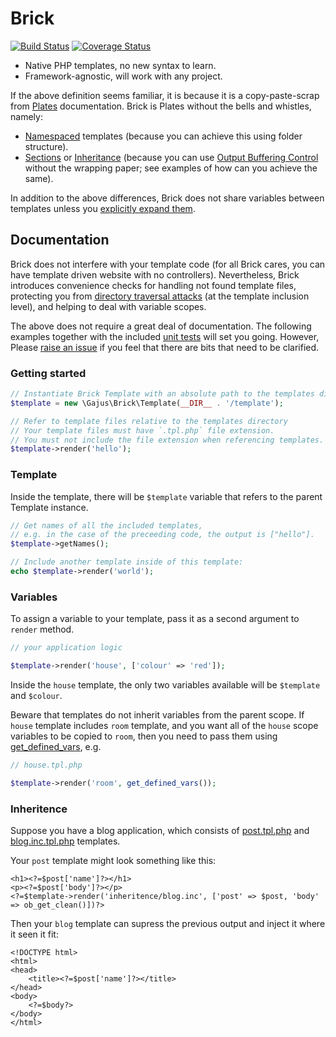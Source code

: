 # Brick

[![Build Status](https://travis-ci.org/gajus/brick.png?branch=master)](https://travis-ci.org/gajus/brick)
[![Coverage Status](https://coveralls.io/repos/gajus/brick/badge.png)](https://coveralls.io/r/gajus/brick)

* Native PHP templates, no new syntax to learn.
* Framework-agnostic, will work with any project.

If the above definition seems familiar, it is because it is a copy-paste-scrap from [Plates](http://platesphp.com/) documentation. Brick is Plates without the bells and whistles, namely:

* [Namespaced](http://platesphp.com/folders/) templates (because you can achieve this using folder structure).
* [Sections](http://platesphp.com/sections/) or [Inheritance](http://platesphp.com/inheritance/) (because you can use [Output Buffering Control](http://uk3.php.net/manual/en/book.outcontrol.php) without the wrapping paper; see examples of how can you achieve the same).

In addition to the above differences, Brick does not share variables between templates unless you [explicitly expand them](#variables).

## Documentation

Brick does not interfere with your template code (for all Brick cares, you can have template driven website with no controllers). Nevertheless, Brick introduces convenience checks for handling not found template files, protecting you from [directory traversal attacks](http://en.wikipedia.org/wiki/Directory_traversal_attack) (at the template inclusion level), and helping to deal with variable scopes.

The above does not require a great deal of documentation. The following examples together with the included [unit tests](tests/TemplateTest.php) will set you going. However, Please [raise an issue](https://github.com/gajus/brick/issues) if you feel that there are bits that need to be clarified.

### Getting started

```php
// Instantiate Brick Template with an absolute path to the templates directory:
$template = new \Gajus\Brick\Template(__DIR__ . '/template');

// Refer to template files relative to the templates directory
// Your template files must have `.tpl.php` file extension.
// You must not include the file extension when referencing templates.
$template->render('hello');
```

### Template

Inside the template, there will be `$template` variable that refers to the parent Template instance.

```php
// Get names of all the included templates,
// e.g. in the case of the preceeding code, the output is ["hello"].
$template->getNames();

// Include another template inside of this template:
echo $template->render('world');
```

### Variables

To assign a variable to your template, pass it as a second argument to `render` method.

```php
// your application logic

$template->render('house', ['colour' => 'red']);
```

Inside the `house` template, the only two variables available will be `$template` and `$colour`.

Beware that templates do not inherit variables from the parent scope. If `house` template includes `room` template, and you want all of the `house` scope variables to be copied to `room`, then you need to pass them using [get_defined_vars](http://php.net/get_defined_vars), e.g.

```php
// house.tpl.php

$template->render('room', get_defined_vars());
```

### Inheritence

Suppose you have a blog application, which consists of [post.tpl.php](tests/template/safe/inheritence/post.tpl.php) and [blog.inc.tpl.php](tests/template/safe/inheritence/blog.inc.tpl.php) templates.

Your `post` template might look something like this:

```
<h1><?=$post['name']?></h1>
<p><?=$post['body']?></p>
<?=$template->render('inheritence/blog.inc', ['post' => $post, 'body' => ob_get_clean()])?>
```

Then your `blog` template can supress the previous output and inject it where it seen it fit:

```
<!DOCTYPE html>
<html>
<head>
    <title><?=$post['name']?></title>
</head>
<body>
    <?=$body?>
</body>
</html>
```